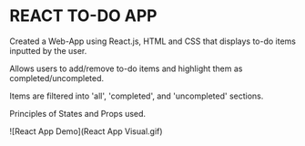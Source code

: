 # REACT TO-DO APP
Created a Web-App using React.js, HTML and CSS that displays to-do items inputted by the user.

Allows users to add/remove to-do items and highlight them as completed/uncompleted.

Items are filtered into 'all', 'completed', and 'uncompleted' sections.

Principles of States and Props used.

![React App Demo](React App Visual.gif)
